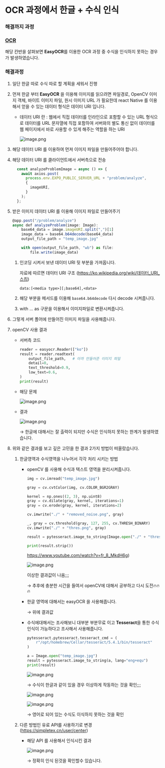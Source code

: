 # OCR 과정에서 한글 + 수식 인식

### 해결까지 과정

### [OCR](../%E1%84%80%E1%85%B5%E1%84%89%E1%85%AE%E1%86%AF%20%E1%84%89%E1%85%B3%E1%84%90%E1%85%A2%E1%86%A8%207c42969c3a204219b1b3a9f6170f6d87/OCR%209565d9bde013405ca815440fa5161156.md)

해당 칸반을 살펴보면 **EasyOCR**를 이용한 OCR 과정 중 수식을 인식하지 못하는 경우가 발생하였습니다.

### 해결과정

1. 일단 한글 따로 수식 따로 할 계획을 세워서 진행
2. 먼져 한글 부터 **EasyOCR** 을 이용해 이미지를 읽으려면 파일경로, OpenCV 이미지 객체, 바이트 이미지 파일, 원시 이미지 URL 가 필요한데 react Native 를 이용해서 얻을 수 있는 데이터 형식은 데이터 URI 입니다.
    - 데이터 URI 란 : 웹에서 직접 데이터를 인라인으로 포함할 수 있는 URL 형식으로 데이터를 URL 문자열에 직접 포함하여 서버와의 별도 통신 없이 데이터를 웹 페이지에서 바로 사용할 수 있게 해주는 역할을 하는 URI
        
        ![image.png](OCR%20%E1%84%80%E1%85%AA%E1%84%8C%E1%85%A5%E1%86%BC%E1%84%8B%E1%85%A6%E1%84%89%E1%85%A5%20%E1%84%92%E1%85%A1%E1%86%AB%E1%84%80%E1%85%B3%E1%86%AF%20+%20%E1%84%89%E1%85%AE%E1%84%89%E1%85%B5%E1%86%A8%20%E1%84%8B%E1%85%B5%E1%86%AB%E1%84%89%E1%85%B5%E1%86%A8%203362b59466ac440fb56998aae9c55442/image.png)
        
3. 해당 데이터 URI 를 이용하여 먼져 이미지 파일을 만들어주어야 합니다.
4. 해당 데이터 URI 를 클라이언트에서 서버측으로 전송
    
    ```jsx
      const analyzeProblemImage = async () => {
        await axios.post(
          process.env.EXPO_PUBLIC_SERVER_URL + "problem/analyze",
          {
            imageURI,
          }
        );
      };
    ```
    
5. 받은 이미지 데이터 URI 를 이용해 이미지 파일로 만들어주기
    
    ```jsx
    @app.post("/problem/analyze")
    async def analyzeProblem(image: Image):
        base64_data = image.imageURI.split(",")[1]
        image_data = base64.b64decode(base64_data)
        output_file_path = "temp_image.jpg"
    
        with open(output_file_path, "wb") as file:
            file.write(image_data)
    ```
    
    1.  인코딩 시켜서 보낸 데이터 URI 뒷 부분을 가져옵니다. 
        
        자료에 따르면 데이터 URI 구조 (https://ko.wikipedia.org/wiki/데이터_URI_스킴)
        
        ```
        data:[<media type>][;base64],<data>
        ```
        
    2. 해당 부분을 메서드를 이용해 `base64.b64decode` 다시 decode 시켜줍니다.
    3. with … as 구문을 이용해서 이미지파일로 변환시켜줍니다.
6. 그렇게 서버 폴어에 만들어진 이미지 파일을 사용해줍니다. 
7. openCV 사용 결과
    - 서버측 코드
        
        ```python
        reader = easyocr.Reader(["ko"])
        result = reader.readtext(
            output_file_path,   # 아까 만들어준 이미지 파일
            detail=0,
            text_threshold=0.9,
            low_text=0.6,
        )
        print(result)
        ```
        
    - 해당 문제
        
        ![image.png](../%E1%84%8C%E1%85%A6%E1%84%86%E1%85%A9%E1%86%A8%20%E1%84%8B%E1%85%A5%E1%86%B9%E1%84%8B%E1%85%B3%E1%86%B7%2035d1add0447a492f81bc2b4821e80635/OCR%20%E1%84%80%E1%85%AA%E1%84%8C%E1%85%A5%E1%86%BC%E1%84%8B%E1%85%A6%E1%84%89%E1%85%A5%20%E1%84%92%E1%85%A1%E1%86%AB%E1%84%80%E1%85%B3%E1%86%AF%20+%20%E1%84%89%E1%85%AE%E1%84%89%E1%85%B5%E1%86%A8%20%E1%84%8B%E1%85%B5%E1%86%AB%E1%84%89%E1%85%B5%E1%86%A8%201047604d886e80ab85f2e08e9354fe13/image.png)
        
    - 결과
        
        ![image.png](../%E1%84%8C%E1%85%A6%E1%84%86%E1%85%A9%E1%86%A8%20%E1%84%8B%E1%85%A5%E1%86%B9%E1%84%8B%E1%85%B3%E1%86%B7%2035d1add0447a492f81bc2b4821e80635/OCR%20%E1%84%80%E1%85%AA%E1%84%8C%E1%85%A5%E1%86%BC%E1%84%8B%E1%85%A6%E1%84%89%E1%85%A5%20%E1%84%92%E1%85%A1%E1%86%AB%E1%84%80%E1%85%B3%E1%86%AF%20+%20%E1%84%89%E1%85%AE%E1%84%89%E1%85%B5%E1%86%A8%20%E1%84%8B%E1%85%B5%E1%86%AB%E1%84%89%E1%85%B5%E1%86%A8%201047604d886e80ab85f2e08e9354fe13/image%201.png)
        
        → 한글에 대해서는 잘 출력이 되지만 수식은 인식하지 못하는 한계가 발생하였습니다.
        
8. 위와 같은 결과를 보고 깊은 고민을 한 결과 2가지 방법이 떠올랐습니다. 
    1.  한글영역과 수식영역을 나누어서 각각 처리 시키는 방법
        - openCV 를 사용해 수식과 텍스트 영역을 분리시켜줍니다.
            
            ```python
            img = cv.imread("temp_image.jpg")
            
            gray = cv.cvtColor(img, cv.COLOR_BGR2GRAY)
            
            kernel = np.ones((2, 3), np.uint8)
            gray = cv.dilate(gray, kernel, iterations=1)
            gray = cv.erode(gray, kernel, iterations=2)
            
            cv.imwrite("./" + "removed_noise.png", gray)
            
            _, gray = cv.threshold(gray, 127, 255, cv.THRESH_BINARY)
            cv.imwrite("./" + "thres.png", gray)
            
            result = pytesseract.image_to_string(Image.open("./" + "thres.png"))
            
            print(result.strip())
            ```
            
            https://www.youtube.com/watch?v=fr_8_MkdH6g)
            
            ![image.png](../%E1%84%8C%E1%85%A6%E1%84%86%E1%85%A9%E1%86%A8%20%E1%84%8B%E1%85%A5%E1%86%B9%E1%84%8B%E1%85%B3%E1%86%B7%2035d1add0447a492f81bc2b4821e80635/OCR%20%E1%84%80%E1%85%AA%E1%84%8C%E1%85%A5%E1%86%BC%E1%84%8B%E1%85%A6%E1%84%89%E1%85%A5%20%E1%84%92%E1%85%A1%E1%86%AB%E1%84%80%E1%85%B3%E1%86%AF%20+%20%E1%84%89%E1%85%AE%E1%84%89%E1%85%B5%E1%86%A8%20%E1%84%8B%E1%85%B5%E1%86%AB%E1%84%89%E1%85%B5%E1%86%A8%201047604d886e80ab85f2e08e9354fe13/image%202.png)
            
            이상한 결과값이 나옴;;;
            
            → 추후에 충분한 시간을 들여서 openCV에 대해서 공부하고 다시 도전🔥🔥🔥
            
        - 한글 영역에 대해서는 easyOCR 을 사용해줍니다.
            
            → 위에 결과값
            
        - 수식에대해서는 조사해보니 대부분 부분무료 이고 **Tesseract**을 통한 수식 인식이 가능하다고 조사해서 사용해줍니다.
            
            ```python
            pytesseract.pytesseract.tesseract_cmd = (
                r"/opt/homebrew/Cellar/tesseract/5.4.1/bin/tesseract"
            )
            
            a = Image.open("temp_image.jpg")
            result = pytesseract.image_to_string(a, lang="eng+equ")
            print(result)
            ```
            
            ![image.png](../%E1%84%8C%E1%85%A6%E1%84%86%E1%85%A9%E1%86%A8%20%E1%84%8B%E1%85%A5%E1%86%B9%E1%84%8B%E1%85%B3%E1%86%B7%2035d1add0447a492f81bc2b4821e80635/OCR%20%E1%84%80%E1%85%AA%E1%84%8C%E1%85%A5%E1%86%BC%E1%84%8B%E1%85%A6%E1%84%89%E1%85%A5%20%E1%84%92%E1%85%A1%E1%86%AB%E1%84%80%E1%85%B3%E1%86%AF%20+%20%E1%84%89%E1%85%AE%E1%84%89%E1%85%B5%E1%86%A8%20%E1%84%8B%E1%85%B5%E1%86%AB%E1%84%89%E1%85%B5%E1%86%A8%201047604d886e80ab85f2e08e9354fe13/image%203.png)
            
            → 수식이 한글과 같이 있을 경우 이상하게 작동하는 것을 확인;;;
            
            ![image.png](../%E1%84%8C%E1%85%A6%E1%84%86%E1%85%A9%E1%86%A8%20%E1%84%8B%E1%85%A5%E1%86%B9%E1%84%8B%E1%85%B3%E1%86%B7%2035d1add0447a492f81bc2b4821e80635/OCR%20%E1%84%80%E1%85%AA%E1%84%8C%E1%85%A5%E1%86%BC%E1%84%8B%E1%85%A6%E1%84%89%E1%85%A5%20%E1%84%92%E1%85%A1%E1%86%AB%E1%84%80%E1%85%B3%E1%86%AF%20+%20%E1%84%89%E1%85%AE%E1%84%89%E1%85%B5%E1%86%A8%20%E1%84%8B%E1%85%B5%E1%86%AB%E1%84%89%E1%85%B5%E1%86%A8%201047604d886e80ab85f2e08e9354fe13/image%204.png)
            
            ![image.png](../%E1%84%8C%E1%85%A6%E1%84%86%E1%85%A9%E1%86%A8%20%E1%84%8B%E1%85%A5%E1%86%B9%E1%84%8B%E1%85%B3%E1%86%B7%2035d1add0447a492f81bc2b4821e80635/OCR%20%E1%84%80%E1%85%AA%E1%84%8C%E1%85%A5%E1%86%BC%E1%84%8B%E1%85%A6%E1%84%89%E1%85%A5%20%E1%84%92%E1%85%A1%E1%86%AB%E1%84%80%E1%85%B3%E1%86%AF%20+%20%E1%84%89%E1%85%AE%E1%84%89%E1%85%B5%E1%86%A8%20%E1%84%8B%E1%85%B5%E1%86%AB%E1%84%89%E1%85%B5%E1%86%A8%201047604d886e80ab85f2e08e9354fe13/image%205.png)
            
            → 영어로 되어 있는 수식도 이식하지 못하는 것을 확인
            
    2. 다른 방법인 유료 API를 사용하기로 변경 (https://simpletex.cn/user/center)
        - 해당 API 를 사용해서 인식시킨 결과
            
            ![image.png](../%E1%84%8C%E1%85%A6%E1%84%86%E1%85%A9%E1%86%A8%20%E1%84%8B%E1%85%A5%E1%86%B9%E1%84%8B%E1%85%B3%E1%86%B7%2035d1add0447a492f81bc2b4821e80635/OCR%20%E1%84%80%E1%85%AA%E1%84%8C%E1%85%A5%E1%86%BC%E1%84%8B%E1%85%A6%E1%84%89%E1%85%A5%20%E1%84%92%E1%85%A1%E1%86%AB%E1%84%80%E1%85%B3%E1%86%AF%20+%20%E1%84%89%E1%85%AE%E1%84%89%E1%85%B5%E1%86%A8%20%E1%84%8B%E1%85%B5%E1%86%AB%E1%84%89%E1%85%B5%E1%86%A8%201047604d886e80ab85f2e08e9354fe13/image%206.png)
            
            → 정확히 인식 된것을 확인할수 있습니다.